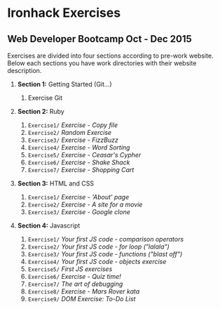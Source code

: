 # Ironhack Exercises

## Web Developer Bootcamp Oct - Dec 2015

Exercises are divided into four sections according to pre-work website.
Below each sections you have work directories with their website description.

1. **Section 1:**  Getting Started (Git...) 

    1. Exercise Git

2. **Section 2:**  Ruby

    1. `Exercise1/`     *Exercise - Copy file*
    2. `Exercise2/`     *Random Exercise*
    3. `Exercise3/`     *Exercise - FizzBuzz* 
    4. `Exercise4/`     *Exercise - Word Sorting*
    5. `Exercise5/`     *Exercise - Ceasar's Cypher*
    6. `Exercise6/`     *Exercise - Shake Shack*
    7. `Exercise7/`     *Exercise - Shopping Cart*

3. **Section 3:**  HTML and CSS

    1. `Exercise1/`      *Exercise - 'About' page*
    2. `Exercise2/`      *Exercise - A site for a movie*
    3. `Exercise3/`     *Exercise - Google clone*

4. **Section 4:**  Javascript

    1. `Exercise1/`     *Your first JS code - comparison operators*
    2. `Exercise2/`     *Your first JS code - for loop ("lalala")*
    3. `Exercise3/`     *Your first JS code - functions ("blast off")*
    4. `Exercise4/`     *Your first JS code - objects exercise*
    5. `Exercise5/`     *First JS exercises*
    6. `Exercise6/`     *Exercise - Quiz time!*
    7. `Exercise7/`     *The art of debugging*
    8. `Exercise8/`     *Exercise - Mars Rover kata*
    9. `Exercise9/`     *DOM Exercise: To-Do List*
